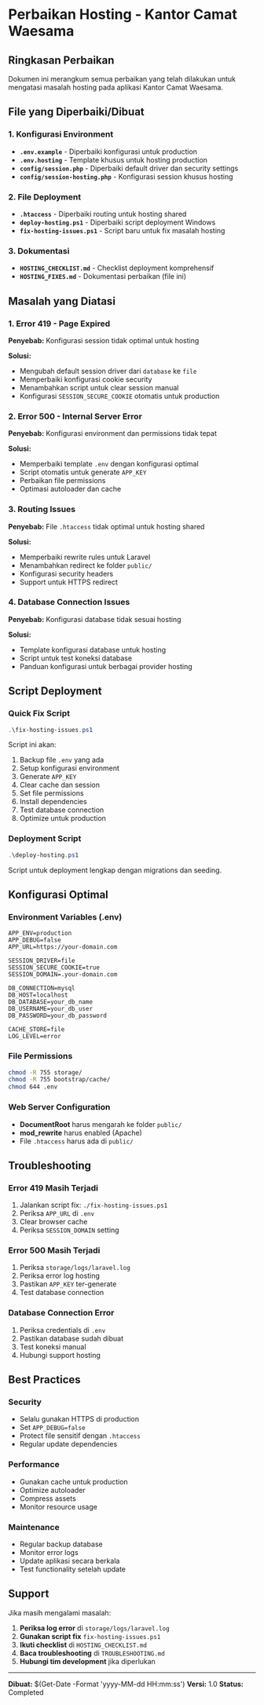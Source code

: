 # Perbaikan Hosting - Kantor Camat Waesama

## Ringkasan Perbaikan

Dokumen ini merangkum semua perbaikan yang telah dilakukan untuk mengatasi masalah hosting pada aplikasi Kantor Camat Waesama.

## File yang Diperbaiki/Dibuat

### 1. Konfigurasi Environment
- **`.env.example`** - Diperbaiki konfigurasi untuk production
- **`.env.hosting`** - Template khusus untuk hosting production
- **`config/session.php`** - Diperbaiki default driver dan security settings
- **`config/session-hosting.php`** - Konfigurasi session khusus hosting

### 2. File Deployment
- **`.htaccess`** - Diperbaiki routing untuk hosting shared
- **`deploy-hosting.ps1`** - Diperbaiki script deployment Windows
- **`fix-hosting-issues.ps1`** - Script baru untuk fix masalah hosting

### 3. Dokumentasi
- **`HOSTING_CHECKLIST.md`** - Checklist deployment komprehensif
- **`HOSTING_FIXES.md`** - Dokumentasi perbaikan (file ini)

## Masalah yang Diatasi

### 1. Error 419 - Page Expired
**Penyebab:** Konfigurasi session tidak optimal untuk hosting

**Solusi:**
- Mengubah default session driver dari `database` ke `file`
- Memperbaiki konfigurasi cookie security
- Menambahkan script untuk clear session manual
- Konfigurasi `SESSION_SECURE_COOKIE` otomatis untuk production

### 2. Error 500 - Internal Server Error
**Penyebab:** Konfigurasi environment dan permissions tidak tepat

**Solusi:**
- Memperbaiki template `.env` dengan konfigurasi optimal
- Script otomatis untuk generate `APP_KEY`
- Perbaikan file permissions
- Optimasi autoloader dan cache

### 3. Routing Issues
**Penyebab:** File `.htaccess` tidak optimal untuk hosting shared

**Solusi:**
- Memperbaiki rewrite rules untuk Laravel
- Menambahkan redirect ke folder `public/`
- Konfigurasi security headers
- Support untuk HTTPS redirect

### 4. Database Connection Issues
**Penyebab:** Konfigurasi database tidak sesuai hosting

**Solusi:**
- Template konfigurasi database untuk hosting
- Script untuk test koneksi database
- Panduan konfigurasi untuk berbagai provider hosting

## Script Deployment

### Quick Fix Script
```powershell
.\fix-hosting-issues.ps1
```

Script ini akan:
1. Backup file `.env` yang ada
2. Setup konfigurasi environment
3. Generate `APP_KEY`
4. Clear cache dan session
5. Set file permissions
6. Install dependencies
7. Test database connection
8. Optimize untuk production

### Deployment Script
```powershell
.\deploy-hosting.ps1
```

Script untuk deployment lengkap dengan migrations dan seeding.

## Konfigurasi Optimal

### Environment Variables (.env)
```env
APP_ENV=production
APP_DEBUG=false
APP_URL=https://your-domain.com

SESSION_DRIVER=file
SESSION_SECURE_COOKIE=true
SESSION_DOMAIN=.your-domain.com

DB_CONNECTION=mysql
DB_HOST=localhost
DB_DATABASE=your_db_name
DB_USERNAME=your_db_user
DB_PASSWORD=your_db_password

CACHE_STORE=file
LOG_LEVEL=error
```

### File Permissions
```bash
chmod -R 755 storage/
chmod -R 755 bootstrap/cache/
chmod 644 .env
```

### Web Server Configuration
- **DocumentRoot** harus mengarah ke folder `public/`
- **mod_rewrite** harus enabled (Apache)
- File `.htaccess` harus ada di `public/`

## Troubleshooting

### Error 419 Masih Terjadi
1. Jalankan script fix: `./fix-hosting-issues.ps1`
2. Periksa `APP_URL` di `.env`
3. Clear browser cache
4. Periksa `SESSION_DOMAIN` setting

### Error 500 Masih Terjadi
1. Periksa `storage/logs/laravel.log`
2. Periksa error log hosting
3. Pastikan `APP_KEY` ter-generate
4. Test database connection

### Database Connection Error
1. Periksa credentials di `.env`
2. Pastikan database sudah dibuat
3. Test koneksi manual
4. Hubungi support hosting

## Best Practices

### Security
- Selalu gunakan HTTPS di production
- Set `APP_DEBUG=false`
- Protect file sensitif dengan `.htaccess`
- Regular update dependencies

### Performance
- Gunakan cache untuk production
- Optimize autoloader
- Compress assets
- Monitor resource usage

### Maintenance
- Regular backup database
- Monitor error logs
- Update aplikasi secara berkala
- Test functionality setelah update

## Support

Jika masih mengalami masalah:

1. **Periksa log error** di `storage/logs/laravel.log`
2. **Gunakan script fix** `fix-hosting-issues.ps1`
3. **Ikuti checklist** di `HOSTING_CHECKLIST.md`
4. **Baca troubleshooting** di `TROUBLESHOOTING.md`
5. **Hubungi tim development** jika diperlukan

---

**Dibuat:** $(Get-Date -Format 'yyyy-MM-dd HH:mm:ss')
**Versi:** 1.0
**Status:** Completed